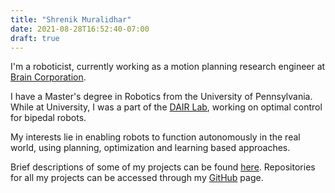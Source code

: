 ```yaml
---
title: "Shrenik Muralidhar"
date: 2021-08-28T16:52:40-07:00
draft: true
---
```


I'm a roboticist, currently working as a motion planning research engineer at [Brain Corporation](https://www.braincorp.com).

I have a Master's degree in Robotics from the University of Pennsylvania. While at University, I was a part of the [DAIR Lab](https://dair.seas.upenn.edu), working on optimal control for bipedal robots.

My interests lie in enabling robots to function autonomously in the real world, using planning, optimization and learning based approaches.

Brief descriptions of some of my projects can be found [here](pages/projects). Repositories for all my projects can be accessed through my [GitHub](https://github.com/shrenikm) page.

